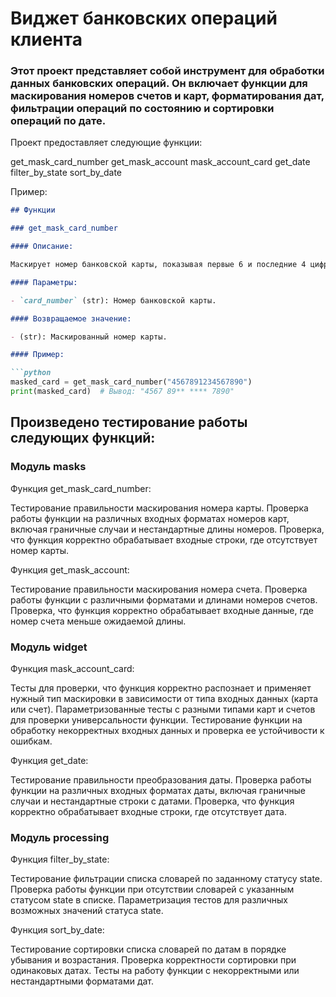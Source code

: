 # Виджет банковских операций клиента

### Этот проект представляет собой инструмент для обработки данных банковских операций. Он включает функции для маскирования номеров счетов и карт, форматирования дат, фильтрации операций по состоянию и сортировки операций по дате.

Проект предоставляет следующие функции:


get_mask_card_number
get_mask_account
mask_account_card
get_date
filter_by_state
sort_by_date


Пример:

```markdown
## Функции

### get_mask_card_number

#### Описание:

Маскирует номер банковской карты, показывая первые 6 и последние 4 цифры.

#### Параметры:

- `card_number` (str): Номер банковской карты.

#### Возвращаемое значение:

- (str): Маскированный номер карты.

#### Пример:

```python
masked_card = get_mask_card_number("4567891234567890")
print(masked_card)  # Вывод: "4567 89** **** 7890"
```
## Произведено тестирование работы следующих функций:
### Модуль masks
Функция get_mask_card_number:

Тестирование правильности маскирования номера карты.
Проверка работы функции на различных входных форматах номеров карт, включая граничные случаи и нестандартные длины номеров.
Проверка, что функция корректно обрабатывает входные строки, где отсутствует номер карты.

Функция get_mask_account:

Тестирование правильности маскирования номера счета.
Проверка работы функции с различными форматами и длинами номеров счетов.
Проверка, что функция корректно обрабатывает входные данные, где номер счета меньше ожидаемой длины.

### Модуль widget
Функция mask_account_card:

Тесты для проверки, что функция корректно распознает и применяет нужный тип маскировки в зависимости от типа входных данных (карта или счет).
Параметризованные тесты с разными типами карт и счетов для проверки универсальности функции.
Тестирование функции на обработку некорректных входных данных и проверка ее устойчивости к ошибкам.

Функция get_date:

Тестирование правильности преобразования даты.
Проверка работы функции на различных входных форматах даты, включая граничные случаи и нестандартные строки с датами.
Проверка, что функция корректно обрабатывает входные строки, где отсутствует дата.

### Модуль processing
Функция filter_by_state:

Тестирование фильтрации списка словарей по заданному статусу state.
Проверка работы функции при отсутствии словарей с указанным статусом state в списке.
Параметризация тестов для различных возможных значений статуса state.

Функция sort_by_date:

Тестирование сортировки списка словарей по датам в порядке убывания и возрастания.
Проверка корректности сортировки при одинаковых датах.
Тесты на работу функции с некорректными или нестандартными форматами дат.